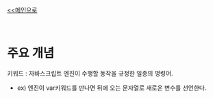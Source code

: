 [<<메인으로](https://github.com/AtomicLiquors/Javascript_Wiki_Chb)

&nbsp;  

# 주요 개념
키워드 : 자바스크립트 엔진이 수행할 동작을 규정한 일종의 명령어.
- ex) 엔진이 var키워드를 만나면 뒤에 오는 문자열로 새로운 변수를 선언한다.